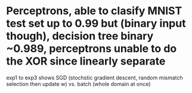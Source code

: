 # Perceptrons, able to clasify MNIST test set up to 0.99 but (binary input though), decision tree binary ~0.989, perceptrons unable to do the XOR since linearly separate

exp1 to exp3 shows SGD (stochstic gradient descent, random mismatch selection then update w) vs. batch (whole domain at once)
